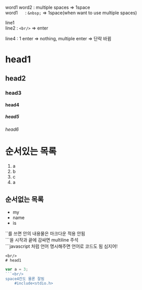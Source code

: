 word1                  word2 : multiple spaces => 1space<br/>
word1 &nbsp;&nbsp;&nbsp;&nbsp; : `&nbsp;` => 1space(when want to use multiple spaces)



line1<br/>
line2 : `<br/>` => enter



line4 : 1 enter => nothing, multiple enter => 단락 바뀜

# head1
## head2
### head3
#### head4
##### head5 
###### head6

# 순서있는 목록
1. a
2. b
3. c
2. a

## 순서없는 목록
- my
- name
- is

``를 쓰면 안의 내용물은 마크다운 적용 안됨<br/>
\```을 시작과 끝에 감싸면 multiline 주석<br/>
\```javascript  처럼 언어 명시해주면 언어로 코드도 됨 심지어!
```
<br/>
# head1
```

```javascript
var a = 3;
```<br/>
space4칸도 물론 잘됨
	#include<stdio.h>

